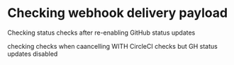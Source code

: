 # Checking webhook delivery payload

Checking status checks after re-enabling GitHub status updates

checking checks when caancelling WITH CircleCI checks but GH status updates disabled


